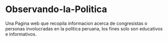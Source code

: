# Observando-la-Politica
Una Pagina web que recopila informacion acerca de congresistas o personas involucradas en la política peruana, los fines solo son educativos e informativos.
